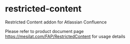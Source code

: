 # restricted-content
Restricted Content addon for Atlassian Confluence

Please refer to product document page https://mesilat.com/FAP/RestrictedContent for usage details
